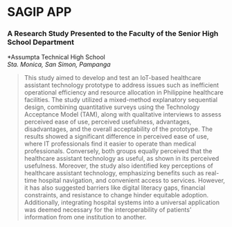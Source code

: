 # SAGIP APP 

### A Research Study Presented to the Faculty of the Senior High School Department 

*Assumpta Technical High School\
*Sta. Monica, San Simon, Pampanga*

>This study aimed to develop and test an IoT-based healthcare assistant technology prototype to address issues such as inefficient operational efficiency and resource allocation in Philippine healthcare facilities. The study utilized a mixed-method explanatory sequential design, combining quantitative surveys using the Technology Acceptance Model (TAM), along with qualitative interviews to assess perceived ease of use, perceived usefulness, advantages, disadvantages, and the overall acceptability of the prototype. The results showed a significant difference in perceived ease of use, where IT professionals find it easier to operate than medical professionals. Conversely, both groups equally perceived that the healthcare assistant technology as useful, as shown in its perceived usefulness. Moreover, the study also identified key perceptions of healthcare assistant technology, emphasizing benefits such as real-time hospital navigation, and convenient access to services. However, it has also suggested barriers like digital literacy gaps, financial constraints, and resistance to change hinder equitable adoption. Additionally, integrating hospital systems into a universal application was deemed necessary for the interoperability of patients’ information from one institution to another.


